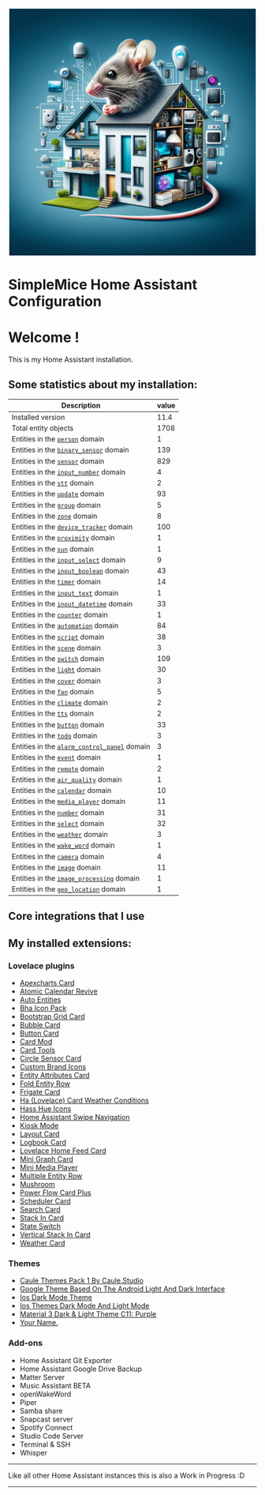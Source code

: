 <p align="center">
  <img width="500" height="500" src="https://github.com/simplemice/home-assistant/blob/main/screenshot/logo.jpg">

# SimpleMice Home Assistant Configuration

</p>


# Welcome !

This is my Home Assistant installation.

## Some statistics about my installation:

Description | value
--|--
Installed version | 11.4
Total entity objects | 1708
Entities in the [`person`](https://www.home-assistant.io/components/person) domain | 1
Entities in the [`binary_sensor`](https://www.home-assistant.io/components/binary_sensor) domain | 139
Entities in the [`sensor`](https://www.home-assistant.io/components/sensor) domain | 829
Entities in the [`input_number`](https://www.home-assistant.io/components/input_number) domain | 4
Entities in the [`stt`](https://www.home-assistant.io/components/stt) domain | 2
Entities in the [`update`](https://www.home-assistant.io/components/update) domain | 93
Entities in the [`group`](https://www.home-assistant.io/components/group) domain | 5
Entities in the [`zone`](https://www.home-assistant.io/components/zone) domain | 8
Entities in the [`device_tracker`](https://www.home-assistant.io/components/device_tracker) domain | 100
Entities in the [`proximity`](https://www.home-assistant.io/components/proximity) domain | 1
Entities in the [`sun`](https://www.home-assistant.io/components/sun) domain | 1
Entities in the [`input_select`](https://www.home-assistant.io/components/input_select) domain | 9
Entities in the [`input_boolean`](https://www.home-assistant.io/components/input_boolean) domain | 43
Entities in the [`timer`](https://www.home-assistant.io/components/timer) domain | 14
Entities in the [`input_text`](https://www.home-assistant.io/components/input_text) domain | 1
Entities in the [`input_datetime`](https://www.home-assistant.io/components/input_datetime) domain | 33
Entities in the [`counter`](https://www.home-assistant.io/components/counter) domain | 1
Entities in the [`automation`](https://www.home-assistant.io/components/automation) domain | 84
Entities in the [`script`](https://www.home-assistant.io/components/script) domain | 38
Entities in the [`scene`](https://www.home-assistant.io/components/scene) domain | 3
Entities in the [`switch`](https://www.home-assistant.io/components/switch) domain | 109
Entities in the [`light`](https://www.home-assistant.io/components/light) domain | 30
Entities in the [`cover`](https://www.home-assistant.io/components/cover) domain | 3
Entities in the [`fan`](https://www.home-assistant.io/components/fan) domain | 5
Entities in the [`climate`](https://www.home-assistant.io/components/climate) domain | 2
Entities in the [`tts`](https://www.home-assistant.io/components/tts) domain | 2
Entities in the [`button`](https://www.home-assistant.io/components/button) domain | 33
Entities in the [`todo`](https://www.home-assistant.io/components/todo) domain | 3
Entities in the [`alarm_control_panel`](https://www.home-assistant.io/components/alarm_control_panel) domain | 3
Entities in the [`event`](https://www.home-assistant.io/components/event) domain | 1
Entities in the [`remote`](https://www.home-assistant.io/components/remote) domain | 2
Entities in the [`air_quality`](https://www.home-assistant.io/components/air_quality) domain | 1
Entities in the [`calendar`](https://www.home-assistant.io/components/calendar) domain | 10
Entities in the [`media_player`](https://www.home-assistant.io/components/media_player) domain | 11
Entities in the [`number`](https://www.home-assistant.io/components/number) domain | 31
Entities in the [`select`](https://www.home-assistant.io/components/select) domain | 32
Entities in the [`weather`](https://www.home-assistant.io/components/weather) domain | 3
Entities in the [`wake_word`](https://www.home-assistant.io/components/wake_word) domain | 1
Entities in the [`camera`](https://www.home-assistant.io/components/camera) domain | 4
Entities in the [`image`](https://www.home-assistant.io/components/image) domain | 11
Entities in the [`image_processing`](https://www.home-assistant.io/components/image_processing) domain | 1
Entities in the [`geo_location`](https://www.home-assistant.io/components/geo_location) domain | 1

## Core integrations that I use

## My installed extensions:

### Lovelace plugins
- [Apexcharts Card](https://github.com/RomRider/apexcharts-card)
- [Atomic Calendar Revive](https://github.com/totaldebug/atomic-calendar-revive)
- [Auto Entities](https://github.com/thomasloven/lovelace-auto-entities)
- [Bha Icon Pack](https://github.com/hulkhaugen/hass-bha-icons)
- [Bootstrap Grid Card](https://github.com/ownbee/bootstrap-grid-card)
- [Bubble Card](https://github.com/Clooos/Bubble-Card)
- [Button Card](https://github.com/custom-cards/button-card)
- [Card Mod](https://github.com/thomasloven/lovelace-card-mod)
- [Card Tools](https://github.com/thomasloven/lovelace-card-tools)
- [Circle Sensor Card](https://github.com/custom-cards/circle-sensor-card)
- [Custom Brand Icons](https://github.com/elax46/custom-brand-icons)
- [Entity Attributes Card](https://github.com/custom-cards/entity-attributes-card)
- [Fold Entity Row](https://github.com/thomasloven/lovelace-fold-entity-row)
- [Frigate Card](https://github.com/dermotduffy/frigate-hass-card)
- [Ha (Lovelace) Card Weather Conditions](https://github.com/r-renato/ha-card-weather-conditions)
- [Hass Hue Icons](https://github.com/arallsopp/hass-hue-icons)
- [Home Assistant Swipe Navigation](https://github.com/zanna-37/hass-swipe-navigation)
- [Kiosk Mode](https://github.com/NemesisRE/kiosk-mode)
- [Layout Card](https://github.com/thomasloven/lovelace-layout-card)
- [Logbook Card](https://github.com/royto/logbook-card)
- [Lovelace Home Feed Card](https://github.com/gadgetchnnel/lovelace-home-feed-card)
- [Mini Graph Card](https://github.com/kalkih/mini-graph-card)
- [Mini Media Player](https://github.com/kalkih/mini-media-player)
- [Multiple Entity Row](https://github.com/benct/lovelace-multiple-entity-row)
- [Mushroom](https://github.com/piitaya/lovelace-mushroom)
- [Power Flow Card Plus](https://github.com/flixlix/power-flow-card-plus)
- [Scheduler Card](https://github.com/nielsfaber/scheduler-card)
- [Search Card](https://github.com/postlund/search-card)
- [Stack In Card](https://github.com/custom-cards/stack-in-card)
- [State Switch](https://github.com/thomasloven/lovelace-state-switch)
- [Vertical Stack In Card](https://github.com/ofekashery/vertical-stack-in-card)
- [Weather Card](https://github.com/bramkragten/weather-card)

### Themes
- [Caule Themes Pack 1   By Caule.Studio](https://github.com/orickcorreia/caule-themes-pack-1)
- [Google Theme   Based On The Android Light And Dark Interface](https://github.com/JuanMTech/google-theme)
- [Ios Dark Mode Theme](https://github.com/basnijholt/lovelace-ios-dark-mode-theme)
- [Ios Themes   Dark Mode And Light Mode](https://github.com/basnijholt/lovelace-ios-themes)
- [Material 3 Dark & Light Theme C11: Purple](https://github.com/AmoebeLabs/HA-Theme_M3-C11-Purple)
- [Your Name.](https://github.com/Nihvel/your_name)

### Add-ons
- Home Assistant Git Exporter
- Home Assistant Google Drive Backup
- Matter Server
- Music Assistant BETA
- openWakeWord
- Piper
- Samba share
- Snapcast server
- Spotify Connect
- Studio Code Server
- Terminal & SSH
- Whisper

***

Like all other Home Assistant instances this is also a Work in Progress :D

***
